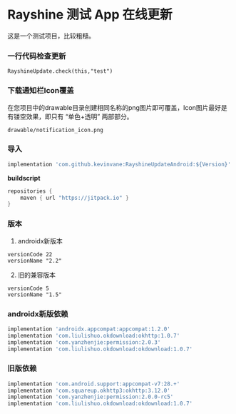 # Rayshine 测试 App 在线更新

这是一个测试项目，比较粗糙。

### 一行代码检查更新
```
RayshineUpdate.check(this,"test")
```

### 下载通知栏Icon覆盖

在您项目中的drawable目录创建相同名称的png图片即可覆盖，Icon图片最好是有镂空效果，即只有 “单色+透明” 两部部分。
```
drawable/notification_icon.png
```

### 导入

```gradle
implementation 'com.github.kevinvane:RayshineUpdateAndroid:${Version}'
```

**buildscript**

```gradle
repositories {
    maven { url "https://jitpack.io" }
}
```

### 版本

1. androidx新版本
```
versionCode 22
versionName "2.2"
```

2. 旧的兼容版本
```
versionCode 5
versionName "1.5"
```

### androidx新版依赖
```gradle
implementation 'androidx.appcompat:appcompat:1.2.0'
implementation 'com.liulishuo.okdownload:okhttp:1.0.7'
implementation 'com.yanzhenjie:permission:2.0.3'
implementation 'com.liulishuo.okdownload:okdownload:1.0.7'
```

### 旧版依赖
```gradle
implementation 'com.android.support:appcompat-v7:28.+'
implementation 'com.squareup.okhttp3:okhttp:3.12.0'
implementation 'com.yanzhenjie:permission:2.0.0-rc5'
implementation 'com.liulishuo.okdownload:okdownload:1.0.7'
```